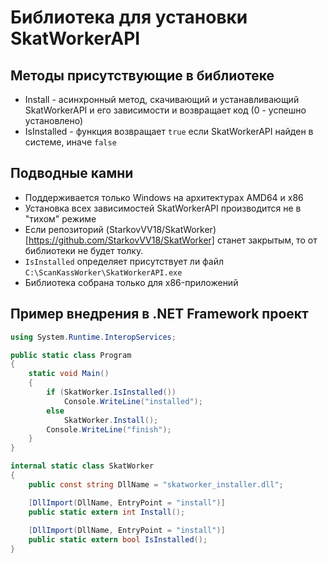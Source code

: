 # Библиотека для установки SkatWorkerAPI

## Методы присутствующие в библиотеке

- Install - асинхронный метод, скачивающий и устанавливающий SkatWorkerAPI и его зависимости и возвращает код (0 - успешно установлено)
- IsInstalled - функция возвращает `true` если SkatWorkerAPI найден в системе, иначе `false`

## Подводные камни

- Поддерживается только Windows на архитектурах AMD64 и x86
- Установка всех зависимостей SkatWorkerAPI производится не в "тихом" режиме
- Если репозиторий (StarkovVV18/SkatWorker)[https://github.com/StarkovVV18/SkatWorker] станет закрытым, то от библиотеки не будет толку.
- `IsInstalled` определяет присутствует ли файл `C:\ScanKassWorker\SkatWorkerAPI.exe`
- Библиотека собрана только для x86-приложений

## Пример внедрения в .NET Framework проект

```csharp
using System.Runtime.InteropServices;

public static class Program
{
    static void Main()
    {
        if (SkatWorker.IsInstalled())
            Console.WriteLine("installed");
        else
            SkatWorker.Install();
        Console.WriteLine("finish");
    }  
}

internal static class SkatWorker
{
    public const string DllName = "skatworker_installer.dll";

    [DllImport(DllName, EntryPoint = "install")]
    public static extern int Install();
    
    [DllImport(DllName, EntryPoint = "install")]
    public static extern bool IsInstalled();
}
```